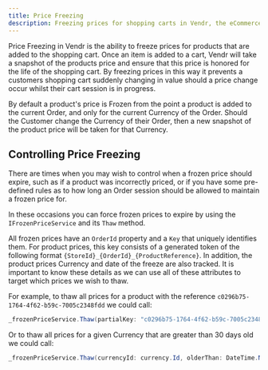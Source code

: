 ```yaml
---
title: Price Freezing
description: Freezing prices for shopping carts in Vendr, the eCommerce solution for Umbraco v8+
---
```


Price Freezing in Vendr is the ability to freeze prices for products that are added to the shopping cart. Once an item is added to a cart, Vendr will take a snapshot of the products price and ensure that this price is honored for the life of the shopping cart. By freezing prices in this way it prevents a customers shopping cart suddenly changing in value should a price change occur whilst their cart session is in progress.

By default a product's price is Frozen from the point a product is added to the current Order, and only for the current Currency of the Order. Should the Customer change the Currency of their Order, then a new snapshot of the product price will be taken for that Currency.

## Controlling Price Freezing

There are times when you may wish to control when a frozen price should expire, such as if a product was incorrectly priced, or if you have some pre-defined rules as to how long an Order session should be allowed to maintain a frozen price for.

In these occasions you can force frozen prices to expire by using the `IFrozenPriceService` and its `Thaw` method.

All frozen prices have an `OrderId` property and a `Key` that uniquely identifies them. For product prices, this key consists of a generated token of the following format `{StoreId}_{OrderId}_{ProductReference}`. In addition, the product prices Currency and date of the freeze are also tracked. It is important to know these details as we can use all of these attributes to target which prices we wish to thaw.

For example, to thaw all prices for a product with the reference `c0296b75-1764-4f62-b59c-7005c2348fdd` we could call:

````csharp
_frozenPriceService.Thaw(partialKey: "c0296b75-1764-4f62-b59c-7005c2348fdd");
````

Or to thaw all prices for a given Currency that are greater than 30 days old we could call:

````csharp
_frozenPriceService.Thaw(currencyId: currency.Id, olderThan: DateTime.Now.AddDays(-30));
````
